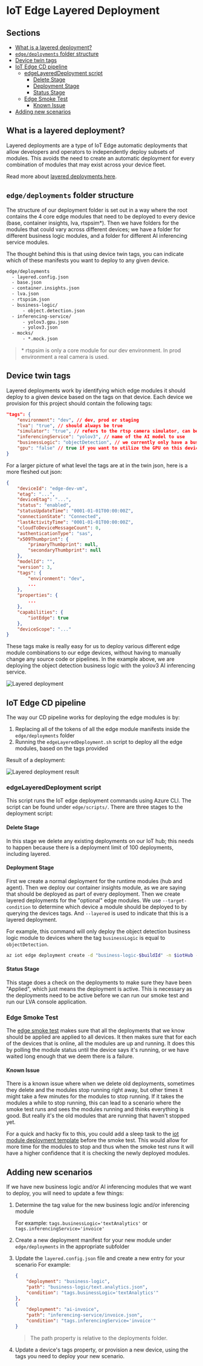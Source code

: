 # IoT Edge Layered Deployment <!-- omit in toc -->

## Sections <!-- omit in toc -->

- [What is a layered deployment?](#what-is-a-layered-deployment)
- [`edge/deployments` folder structure](#edgedeployments-folder-structure)
- [Device twin tags](#device-twin-tags)
- [IoT Edge CD pipeline](#iot-edge-cd-pipeline)
  - [edgeLayeredDeployment script](#edgelayereddeployment-script)
    - [Delete Stage](#delete-stage)
    - [Deployment Stage](#deployment-stage)
    - [Status Stage](#status-stage)
  - [Edge Smoke Test](#edge-smoke-test)
    - [Known Issue](#known-issue)
- [Adding new scenarios](#adding-new-scenarios)

## What is a layered deployment?

Layered deployments are a type of IoT Edge automatic deployments that allow developers and operators to independently deploy subsets
of modules. This avoids the need to create an automatic deployment for every combination of modules that may exist across your device fleet.

Read more about [layered deployments here](https://azure.microsoft.com/blog/new-enhancements-for-azure-iot-edge-automatic-deployments/).

## `edge/deployments` folder structure

The structure of our deployment folder is set out in a way where the root contains the 4 core edge modules that need to be deployed to every
device (base, container insights, lva, rtspsim*). Then we have folders for the modules that could vary across different devices;
we have a folder for different business logic modules, and a folder for different AI inferencing service modules.

The thought behind this is that using device twin tags, you can indicate which of these manifests you want to deploy to any given device.

```txt
edge/deployments
  - layered.config.json
  - base.json
  - container.insights.json
  - lva.json
  - rtspsim.json
  - business-logic/
      - object.detection.json
  - inferencing-service/
      - yolov3.gpu.json
      - yolov3.json
  - mocks/
      - *.mock.json
```

> \* rtspsim is only a core module for our dev environment. In prod environment a real camera is used.

## Device twin tags

Layered deployments work by identifying which edge modules it should deploy to a given device based on the tags on that device. Each device
we provision for this project should contain the following tags:

```json
"tags": {
    "environment": "dev", // dev, prod or staging
    "lva": "true", // should always be true
    "simulator": "true", // refers to the rtsp camera simulator, can be disabled when using a real camera
    "inferencingService": "yolov3", // name of the AI model to use
    "businessLogic": "objectDetection", // we currently only have a business logic module for the object detection scenario
    "gpu": "false" // true if you want to utilize the GPU on this device and have set it up for that
}
```

For a larger picture of what level the tags are at in the twin json, here is a more fleshed out json:

```json
{
    "deviceId": "edge-dev-vm",
    "etag": "...",
    "deviceEtag": "...",
    "status": "enabled",
    "statusUpdateTime": "0001-01-01T00:00:00Z",
    "connectionState": "Connected",
    "lastActivityTime": "0001-01-01T00:00:00Z",
    "cloudToDeviceMessageCount": 0,
    "authenticationType": "sas",
    "x509Thumbprint": {
        "primaryThumbprint": null,
        "secondaryThumbprint": null
    },
    "modelId": "",
    "version": 3,
    "tags": {
        "environment": "dev",
        ...
    },
    "properties": {
        ...
    },
    "capabilities": {
        "iotEdge": true
    },
    "deviceScope": "..."
}
```

These tags make is really easy for us to deploy various different edge module combinations to our edge devices, without having to manually
change any source code or pipelines. In the example above, we are deploying the object detection business logic with the yolov3 AI inferencing
service.

![Layered deployment](./images/layered-deployment.png)

## IoT Edge CD pipeline

The way our CD pipeline works for deploying the edge modules is by:

1. Replacing all of the tokens of all the edge module manifests inside the `edge/deployments` folder
1. Running the `edgeLayeredDeployment.sh` script to deploy all the edge modules, based on the tags provided

Result of a deployment:

![Layered deployment result](./images/layered-deployment-result.png)

### edgeLayeredDeployment script

This script runs the IoT edge deployment commands using Azure CLI. The script can be found under `edge/scripts/`. There are three
stages to the deployment script:

#### Delete Stage

In this stage we delete any existing deployments on our IoT hub; this needs to happen because there is a deployment limit of 100 deployments,
including layered.

#### Deployment Stage

First we create a normal deployment for the runtime modules (hub and agent).
Then we deploy our container insights module, as we are saying that should be deployed as part of every deployment.
Then we create layered deployments for the "optional" edge modules. We use `--target-condition` to determine which device a module
should be deployed to by querying the devices tags. And `--layered` is used to indicate that this is a layered deployment.

For example, this command will only deploy the object detection business logic module to devices where the tag `businessLogic` is equal
 to `objectDetection`.

```bash
az iot edge deployment create -d "business-logic-$buildId" -n $iotHub --content $deploymentsFolderPath/business-logic/object.detection.json --target-condition "tags.environment='$environment' and tags.businessLogic='objectDetection'" --layered
```

#### Status Stage

This stage does a check on the deployments to make sure they have been "Applied", which just means the deployment is active. This is
necessary as the deployments need to be active before we can run our smoke test and run our LVA console application.

### Edge Smoke Test

The [edge smoke test](../edge/scripts/edgeSmokeTest.sh) makes sure that all the deployments that we know should be
applied are applied to all devices.
It then makes sure that for each of the devices that is online, all the modules are up and running.
It does this by polling the module status until the device says it's running,
or we have waited long enough that we deem there is a failure.

#### Known Issue

There is a known issue where when we delete old deployments, sometimes they delete and the modules stop running right away,
but other times it might take a few minutes for the modules to stop running.
If it takes the modules a while to stop running, this can lead to a scenario where the smoke test runs and sees
the modules running and thinks everything is good. But really it's the old modules that are running that haven't stopped yet.

For a quick and hacky fix to this, you could add a sleep task to the [iot module deployment template](../.pipelines/templates/iot-module-deployment.yml)
before the smoke test. This would allow for more time for the modules to stop and thus when the smoke test runs it will
have a higher confidence that it is checking the newly deployed modules.

## Adding new scenarios

If we have new business logic and/or AI inferencing modules that we want to deploy, you will need to update a few things:

1. Determine the tag value for the new business logic and/or inferencing module

    For example: `tags.businessLogic='textAnalytics'` or `tags.inferencingService='invoice'`

1. Create a new deployment manifest for your new module under `edge/deployments` in the appropriate subfolder
1. Update the `layered.config.json` file and create a new entry for your scenario
    For example:

    ```json
    {
        "deployment": "business-logic",
        "path": "business-logic/text.analytics.json",
        "condition": "tags.businessLogic='textAnalytics'"
    },
    {
        "deployment": "ai-invoice",
        "path": "inferencing-service/invoice.json",
        "condition": "tags.inferencingService='invoice'"
    }
    ```

    > The path property is relative to the deployments folder.

1. Update a device's tags property, or provision a new device, using the tags you need to deploy your new scenario.
